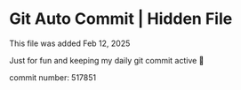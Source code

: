 # Git Auto Commit | Hidden File

This file was added Feb 12, 2025

Just for fun and keeping my daily git commit active 🤪

commit number: 517851
